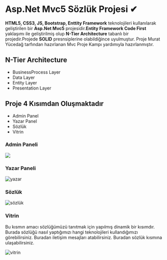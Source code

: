# Asp.Net Mvc5 Sözlük Projesi ✔

**HTML5, CSS3, JS, Bootstrap, Enttity Framework** teknolojileri kullanılarak geliştirilen bir **Asp.Net Mvc5** projesidir.**Entity Framework Code First** yaklaşımı ile geliştirilmiş olup **N-Tier Architecture** tabanlı bir projedir.Projede **SOLID** presnsiplerine olabildiğince uyulmuştur. Proje Murat Yücedağ tarfından hazırlanan Mvc Proje Kampı yardımıyla hazırlanmıştır.

## N-Tier Architecture

- BusinessProcess Layer
- Data Layer
- Entity Layer
- Presentation Layer

## Proje 4 Kısımdan Oluşmaktadır

- Admin Panel
- Yazar Panel
- Sözlük
- Vitrin
 
 ### Admin Paneli
 
 ![](https://user-images.githubusercontent.com/129628281/230428668-e7f984eb-935f-4b61-ab00-901f6dfb44d6.png) 

### Yazar Paneli
![yazar](https://user-images.githubusercontent.com/129628281/230431088-ed7ffec8-c7dd-4154-9cfa-8aa1803659ec.png)

### Sözlük
![sözlük](https://user-images.githubusercontent.com/129628281/230431152-d730a5ce-5a20-47d6-b259-b73a9725fda6.png)

### Vitrin

Bu kısmın amacı sözlüğümüzü tanıtmak için yapılmış dinamik bir kısımdır. Burada sözlüğü nasıl yaptığımızı hangi teknolojileri kullandığımızı görebilirsiniz. Buradan iletişim mesajları atabilirsiniz. Buradan sözlük kısmına ulaşabilirsiniz.

![vitrin](https://user-images.githubusercontent.com/129628281/230431208-dd629e0d-2a51-44da-8493-842671ea3d35.png)



 

 
 

